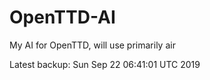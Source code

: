 # OpenTTD-AI
My AI for OpenTTD, will use primarily air

Latest backup: Sun Sep 22 06:41:01 UTC 2019
